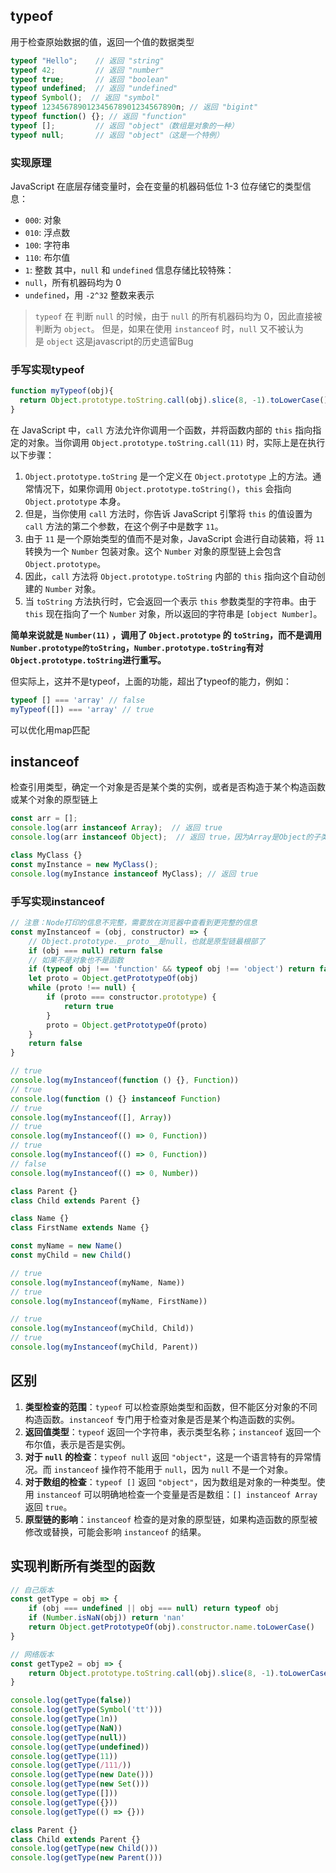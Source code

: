 ## typeof
用于检查原始数据的值，返回一个值的数据类型
```javascript
typeof "Hello";    // 返回 "string"
typeof 42;         // 返回 "number"
typeof true;       // 返回 "boolean"
typeof undefined;  // 返回 "undefined"
typeof Symbol();  // 返回 "symbol"
typeof 123456789012345678901234567890n; // 返回 "bigint"
typeof function() {}; // 返回 "function"
typeof [];         // 返回 "object"（数组是对象的一种）
typeof null;       // 返回 "object"（这是一个特例）
```

### 实现原理
JavaScript 在底层存储变量时，会在变量的机器码低位 1-3 位存储它的类型信息：
- `000`: 对象
- `010`: 浮点数
- `100`: 字符串
- `110`: 布尔值
- `1`: 整数
其中，`null` 和 `undefined` 信息存储比较特殊：
- `null`，所有机器码均为 0
- `undefined`，用 `-2^32` 整数来表示

>`typeof` 在 判断 `null` 的时候，由于 `null` 的所有机器码均为 0，因此直接被判断为 `object`。
>但是，如果在使用 `instanceof` 时，`null` 又不被认为是 `object`
>这是javascript的历史遗留Bug

### 手写实现typeof
```js
function myTypeof(obj){
  return Object.prototype.toString.call(obj).slice(8, -1).toLowerCase();
}
```

在 JavaScript 中，`call` 方法允许你调用一个函数，并将函数内部的 `this` 指向指定的对象。当你调用 `Object.prototype.toString.call(11)` 时，实际上是在执行以下步骤：

1. `Object.prototype.toString` 是一个定义在 `Object.prototype` 上的方法。通常情况下，如果你调用 `Object.prototype.toString()`，`this` 会指向 `Object.prototype` 本身。
2. 但是，当你使用 `call` 方法时，你告诉 JavaScript 引擎将 `this` 的值设置为 `call` 方法的第二个参数，在这个例子中是数字 `11`。
3. 由于 `11` 是一个原始类型的值而不是对象，JavaScript 会进行自动装箱，将 `11` 转换为一个 `Number` 包装对象。这个 `Number` 对象的原型链上会包含 `Object.prototype`。
4. 因此，`call` 方法将 `Object.prototype.toString` 内部的 `this` 指向这个自动创建的 `Number` 对象。
5. 当 `toString` 方法执行时，它会返回一个表示 `this` 参数类型的字符串。由于 `this` 现在指向了一个 `Number` 对象，所以返回的字符串是 `[object Number]`。

**简单来说就是 `Number(11)` ，调用了 `Object.prototype` 的 `toString`，而不是调用`Number.prototype的toString`，`Number.prototype.toString`有对`Object.prototype.toString`进行重写。**

但实际上，这并不是typeof，上面的功能，超出了typeof的能力，例如：
```js
typeof [] === 'array' // false
myTypeof([]) === 'array' // true
```
可以优化用map匹配
## instanceof
检查引用类型，确定一个对象是否是某个类的实例，或者是否构造于某个构造函数或某个对象的原型链上
```js
const arr = [];
console.log(arr instanceof Array);  // 返回 true
console.log(arr instanceof Object);  // 返回 true，因为Array是Object的子类

class MyClass {}
const myInstance = new MyClass();
console.log(myInstance instanceof MyClass); // 返回 true
```

### 手写实现instanceof
```js
// 注意：Node打印的信息不完整，需要放在浏览器中查看到更完整的信息
const myInstanceof = (obj, constructor) => {
    // Object.prototype.__proto__是null，也就是原型链最根部了
    if (obj === null) return false
    // 如果不是对象也不是函数
    if (typeof obj !== 'function' && typeof obj !== 'object') return false
    let proto = Object.getPrototypeOf(obj)
    while (proto !== null) {
        if (proto === constructor.prototype) {
            return true
        }
        proto = Object.getPrototypeOf(proto)
    }
    return false
}

// true
console.log(myInstanceof(function () {}, Function))
// true
console.log(function () {} instanceof Function)
// true
console.log(myInstanceof([], Array))
// true
console.log(myInstanceof(() => 0, Function))
// true
console.log(myInstanceof(() => 0, Function))
// false
console.log(myInstanceof(() => 0, Number))

class Parent {}
class Child extends Parent {}

class Name {}
class FirstName extends Name {}

const myName = new Name()
const myChild = new Child()

// true
console.log(myInstanceof(myName, Name))
// true
console.log(myInstanceof(myName, FirstName))

// true
console.log(myInstanceof(myChild, Child))
// true
console.log(myInstanceof(myChild, Parent))

```

## 区别
1. **类型检查的范围**：`typeof` 可以检查原始类型和函数，但不能区分对象的不同构造函数。`instanceof` 专门用于检查对象是否是某个构造函数的实例。
2. **返回值类型**：`typeof` 返回一个字符串，表示类型名称；`instanceof` 返回一个布尔值，表示是否是实例。
3. **对于 `null` 的检查**：`typeof null` 返回 `"object"`，这是一个语言特有的异常情况。而 `instanceof` 操作符不能用于 `null`，因为 `null` 不是一个对象。
4. **对于数组的检查**：`typeof []` 返回 `"object"`，因为数组是对象的一种类型。使用 `instanceof` 可以明确地检查一个变量是否是数组：`[] instanceof Array` 返回 `true`。
5. **原型链的影响**：`instanceof` 检查的是对象的原型链，如果构造函数的原型被修改或替换，可能会影响 `instanceof` 的结果。

## 实现判断所有类型的函数

```js
// 自己版本
const getType = obj => {
    if (obj === undefined || obj === null) return typeof obj
    if (Number.isNaN(obj)) return 'nan'
    return Object.getPrototypeOf(obj).constructor.name.toLowerCase()
}

// 网络版本
const getType2 = obj => {
    return Object.prototype.toString.call(obj).slice(8, -1).toLowerCase()
}

console.log(getType(false))
console.log(getType(Symbol('tt')))
console.log(getType(1n))
console.log(getType(NaN))
console.log(getType(null))
console.log(getType(undefined))
console.log(getType(11))
console.log(getType(/111/))
console.log(getType(new Date()))
console.log(getType(new Set()))
console.log(getType([]))
console.log(getType({}))
console.log(getType(() => {}))

class Parent {}
class Child extends Parent {}
console.log(getType(new Child()))
console.log(getType(new Parent()))

```